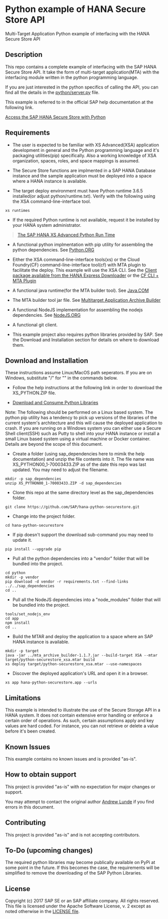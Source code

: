 # Python example of HANA Secure Store API
Multi-Target Application Python example of interfacing with the HANA Secure Store API

## Description

This repo contains a complete example of interfacing with the SAP HANA Secure Store API.  It take the form of multi-target application(MTA) with the interfacing module written in the python programming language.  

If you are just interested in the python specifics of calling the API, you can find all the details in the [python/server.py](python/server.py) file.

This example is referred to in the official SAP help documentation at the following link.

[Access the SAP HANA Secure Store with Python](https://help.sap.com/viewer/DRAFT/4505d0bdaf4948449b7f7379d24d0f0d/2.0.04/en-US/0d07ee1462c141beb8a86a92bc9cb92e.html)

## Requirements

- The user is expected to be familiar with XS Advanced(XSA) application development in general and the Python programming language  and it's packaging utilities(pip) specifically.  Also a working knowledge of XSA organization, spaces, roles, and space mappings is assumed.

- The Secure Store functions are implmented in a SAP HANA Database instance and the sample application must be deployed into a space where a HANA instance is available.  

- The target deploy environment must have Python runtime 3.6.5 installed(or adjust python/runtime.txt).  Verify with the following using the XSA command-line-interface tool.

```
xs runtimes
```

- If the required Python runtime is not available, request it be installed by your HANA system administrator.

> [The SAP HANA XS Advanced Python Run Time](https://help.sap.com/viewer/DRAFT/4505d0bdaf4948449b7f7379d24d0f0d/2.0.03/en-US/8d786ec8ab964145a7453c1f53f452db.html)

- A functional python implmentation with pip utility for assembling the python dependencies.  See [Python.ORG](https://www.python.org/)

- Either the XSA command-line-interface tools(xs) or the Cloud Foundry(CF) command-line-interface tool(cf) with MTA plugin to facilitate the deploy.  This example will use the XSA CLI. See the [Client package available from the HANA Express Downloader](https://www.sap.com/cmp/ft/crm-xu16-dat-hddedft/index.html) or the [CF CLI + MTA Plugin](https://github.com/cloudfoundry-incubator/multiapps-cli-plugin)

- A functional java runtime(for the MTA builder tool).  See [Java.COM](https://www.java.com/en/download/)

- The MTA builder tool jar file.  See [Multitarget Application Archive Builder](https://help.sap.com/viewer/58746c584026430a890170ac4d87d03b/Cloud/en-US/ba7dd5a47b7a4858a652d15f9673c28d.html) 

- A functional NodeJS implementation for assembling the nodejs dependencies. See [NodeJS.ORG](https://nodejs.org/en/)

- A functional git client.

- This example project also requires python libraries provided by SAP.  See the Download and Installation section for details on where to download them.

## Download and Installation

These instructions assume Linux/MacOS path seperators.  If you are on Windows, substitute "/" for "\" in the commands below.

- Follow the help instructions at the following link in order to download the XS_PYTHON.ZIP file.

- [Download and Consume Python Libraries](https://help.sap.com/viewer/4505d0bdaf4948449b7f7379d24d0f0d/2.0.03/en-US/842824f04d654ceeaf5168da663a65ce.html)

Note: The following should be performed on a Linux based system.  The python pip utility has a tendency to pick up versions of the libraries of the current system's architecture and this will cause the deployed application to crash.  If you are running on a Windows system you can either use a Secure Shell client(SSH) such as Putty to shell into your HANA instance or install a small Linux based system using a virtual machine or Docker container.  Details are beyond the scope of this document.

- Create a folder (using sap_dependencies here to mimik the help documentation) and unzip the file contents into it.
The file name was XS_PYTHON00_1-70003433.ZIP as of the date this repo was last updated.  You may need to adjust the filename.

```
mkdir -p sap_dependencies
unzip XS_PYTHON00_1-70003433.ZIP -d sap_dependencies
```

- Clone this repo at the same directory level as the sap_dependencies folder.
```
git clone https://github.com/SAP/hana-python-securestore.git
```

- Change into the project folder.
```
cd hana-python-securestore
```

- If pip doesn't support the download sub-command you may need to update it.
```
pip install --upgrade pip
```

- Pull all the python dependencies into a "vendor" folder that will be bundled into the project.
```
cd python
mkdir -p vendor
pip download -d vendor -r requirements.txt --find-links ../../sap_dependencies
cd ..
```

- Pull all the NodeJS dependencies into a "node_modules" folder that will be bundled into the project.
```
tools/set_nodejs_env
cd app
npm install
cd ..
```

- Build the MTAR and deploy the application to a space where an SAP HANA instance is available.
```
mkdir -p target
java -jar ../mta_archive_builder-1.1.7.jar --build-target XSA --mtar target/python-securestore_xsa.mtar build
xs deploy target/python-securestore_xsa.mtar --use-namespaces
```

- Discover the deployed application's URL and open it in a browser.
```
xs app hana-python-securestore.app --urls
```

## Limitations

This example is intended to illustrate the use of the Secure Storage API in a HANA system.  It does not contain extensive error handling or enforce a certain order of operations.  As such, certain assumptions apply and key values are hard coded.  For instance, you can not retrieve or delete a value before it's been created.

## Known Issues

This example contains no known issues and is provided "as-is".

## How to obtain support

This project is provided "as-is" with no expectation for major changes or support.

You may attempt to contact the original author [Andrew Lunde](mailto:andrew.lunde@sap.com) if you find errors in this document.

## Contributing

This project is provided "as-is" and is not accepting contributors.

## To-Do (upcoming changes)

The required python libraries may become publically available on PyPi at some point in the future.  If this becomes the case, the requirements will be simplified to remove the downloading of the SAP Python Libraries.

## License
 Copyright (c) 2017 SAP SE or an SAP affiliate company. All rights reserved.
 This file is licensed under the Apache Software License, v. 2 except as noted otherwise in the [LICENSE file](LICENSE).
